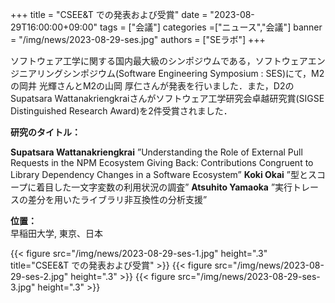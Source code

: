 +++
title = "CSEE&T での発表および受賞"
date = "2023-08-29T16:00:00+09:00"
tags = ["会議"]
categories =["ニュース","会議"]
banner = "/img/news/2023-08-29-ses.jpg"
authors = ["SEラボ"]
+++

ソフトウェア工学に関する国内最大級のシンポジウムである，ソフトウェアエンジニアリングシンポジウム(Software Engineering Symposium : SES)にて，M2の岡井 光輝さんとM2の山岡 厚仁さんが発表を行いました．また，D2のSupatsara Wattanakriengkraiさんがソフトウェア工学研究会卓越研究賞(SIGSE Distinguished Research Award)を2件受賞されました．

**研究のタイトル：**  

**Supatsara Wattanakriengkrai**
”Understanding the Role of External Pull Requests in the NPM Ecosystem  Giving Back: Contributions Congruent to Library Dependency Changes in a Software Ecosystem”
**Koki Okai** 
”型とスコープに着目した一文字変数の利用状況の調査”
**Atsuhito Yamaoka**
”実行トレースの差分を用いたライブラリ非互換性の分析支援”


**位置：** <br>
早稲田大学, 東京、日本

{{< figure src="/img/news/2023-08-29-ses-1.jpg" height=".3" title="CSEE&T での発表および受賞" >}}
{{< figure src="/img/news/2023-08-29-ses-2.jpg" height=".3" >}}
{{< figure src="/img/news/2023-08-29-ses-3.jpg" height=".3" >}}
